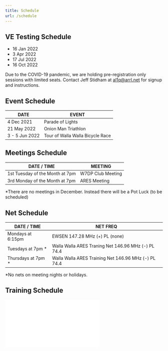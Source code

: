 ```yaml
---
title: Schedule
url: /schedule
---
```



## VE Testing Schedule

* 16 Jan 2022
* 3 Apr 2022
* 17 Jul 2022
* 16 Oct 2022

Due to the COVID-19 pandemic, we are holding pre-registration only sessions with limited seats. Contact Jeff Stidham at al1q@arrl.net for signup and instructions.

## Event Schedule
|DATE|EVENT|
|--|--|
|4 Dec 2021|Parade of Lights|
|21 May 2022|	Onion Man Triathlon|
|3 - 5 Jun 2022	|Tour of Walla Walla Bicycle Race|


## Meetings Schedule
|DATE / TIME|	MEETING|
|--|--|
|1st Tuesday of the Month at 7pm|	W7DP Club Meeting|
|3rd Monday of the Month at 7pm	|ARES Meeting|

*There are no meetings in December.	Instead there will be a Pot Luck (to be scheduled)

## Net Schedule
|DATE / TIME|	NET	FREQ|
|--|--|
|Mondays at 6:15pm	|EWSEN	147.28 MHz (+) PL (none)|
|Tuesdays at 7pm *	|Walla Walla ARES Traning Net	146.96 MHz (-) PL 74.4|
|Thursdays at 7pm * |Walla Walla ARES Training Net	146.96 MHz (-) PL 74.4|

*No nets on meeting nights or holidays.

## Training Schedule
![Wall Walla ARES Training Schedule PDF](/documents/20220105_Net-Schedule.pdf)
